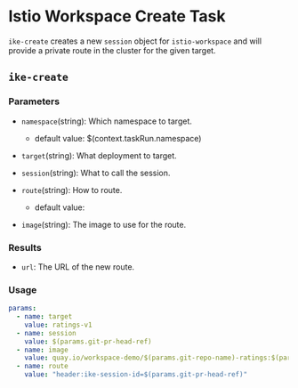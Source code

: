 # Istio Workspace Create Task

`ike-create` creates a new `session` object for `istio-workspace` and will provide a private route in the cluster for the given target.

## `ike-create`

### Parameters

-   `namespace`(string): Which namespace to target.

    -   default value: $(context.taskRun.namespace)

-   `target`(string): What deployment to target.

-   `session`(string): What to call the session.

-   `route`(string): How to route.

    -   default value:

-   `image`(string): The image to use for the route.

### Results

-   `url`: The URL of the new route.

### Usage

``` yaml
params:
  - name: target
    value: ratings-v1
  - name: session
    value: $(params.git-pr-head-ref)
  - name: image
    value: quay.io/workspace-demo/$(params.git-repo-name)-ratings:$(params.git-revision)
  - name: route
    value: "header:ike-session-id=$(params.git-pr-head-ref)"
```
